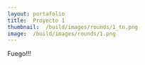 ```yaml
---
layout:	portafolio
title:	Proyecto 1
thumbnail:	/build/images/rounds/1_tn.png
image:	/build/images/rounds/1.png
---
```


Fuego!!!

